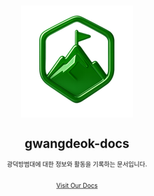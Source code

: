 <div align="center">
<img alt="logo" src="public/logo.png" height="256px"><br>
<h1 align="center">gwangdeok-docs</h1>
광덕방범대에 대한 정보와 활동을 기록하는 문서입니다.

<br/>
<br/>

<a href="https://gwangdeok-docs.netlify.app">Visit Our Docs</a>

</div>
<br/>
